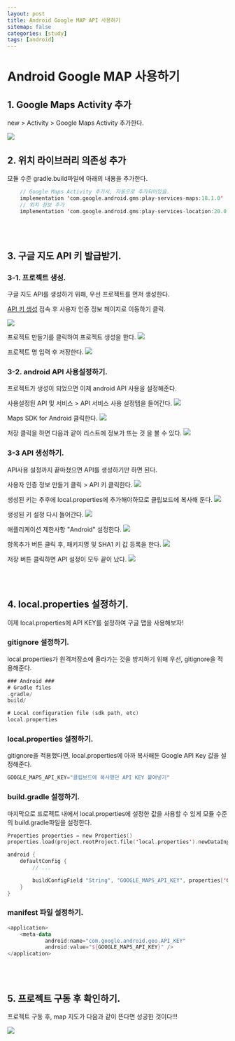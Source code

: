 ```yaml
---
layout: post
title: Android Google MAP API 사용하기
sitemap: false
categories: [study]
tags: [android]
---
```


# Android Google MAP 사용하기


## 1. Google Maps Activity 추가

new > Activity > Google Maps Activity 추가한다. 

![](/assets/img/android/google_map_api/google_map_activity.png)

## 2. 위치 라이브러리 의존성 추가

모듈 수준 gradle.build파일에 아래의 내용을 추가한다. 

~~~kotlin
    // Google Maps Activity 추가시, 자동으로 추가되어있음. 
    implementation 'com.google.android.gms:play-services-maps:18.1.0'
    // 위치 정보 추가
    implementation 'com.google.android.gms:play-services-location:20.0.0'
~~~

<br>
<br>

## 3. 구글 지도 API 키 발급받기.

### 3-1. 프로젝트 생성. 

구글 지도 API를 생성하기 위해, 우선 프로젝트를 먼저 생성한다. 

[API 키 생성](https://developers.google.com/maps/documentation/android-sdk/get-api-key) 접속 후 사용자 인증 정보 페이지로 이동하기 클릭.

![](/assets/img/android/google_map_api/connet_google_api.png)

프로젝트 만들기를 클릭하여 프로젝트 생성을 한다. 
![](/assets/img/android/google_map_api/create_project1.png)

프로젝트 명 입력 후 저장한다. 
![](/assets/img/android/google_map_api/create_project2.png)


### 3-2. android API 사용설정하기.

프로젝트가 생성이 되었으면 이제 android API 사용을 설정해준다. 

사용설정된 API 및 서비스 > API 서비스 사용 설정탭을 들어간다. 
![](/assets/img/android/google_map_api/create_api_android1.png)

Maps SDK for Android 클릭한다. 
![](/assets/img/android/google_map_api/create_api_android2.png)

저장 클릭을 하면 다음과 같이 리스트에 정보가 뜨는 것 을 볼 수 있다. 
![](/assets/img/android/google_map_api/create_api_android3.png)


### 3-3 API 생성하기.

API사용 설정까지 끝마쳤으면 API를 생성하기만 하면 된다. 

사용자 인증 정보 만들기 클릭 > API 키 클릭한다. 
![](/assets/img/android/google_map_api/create_api1.png)

생성된 키는 추후에 local.properties에 추가해야하므로 클립보드에 복사해 둔다. 
![](/assets/img/android/google_map_api/create_api2.png)

생성된 키 설정 다시 들어간다. 
![](/assets/img/android/google_map_api/create_api3.png)

애플리케이션 제한사항 "Android" 설정한다. 
![](/assets/img/android/google_map_api/create_api4.png)

항목추가 버튼 클릭 후, 패키지명 및 SHA1 키 값 등록을 한다. 
![](/assets/img/android/google_map_api/create_api5.png)

저장 버튼 클릭하면 API 설정이 모두 끝이 났다. 
![](/assets/img/android/google_map_api/create_api6.png)

<br>
<br>

## 4. local.properties 설정하기.

이제 local.properties에 API KEY를 설정하여 구글 맵을 사용해보자!

### gitignore 설정하기.

local.properties가 원격저장소에 올라가는 것을 방지하기 위해 우선, gitignore을 적용해준다. 

~~~kotlin
### Android ###
# Gradle files
.gradle/
build/

# Local configuration file (sdk path, etc)
local.properties
~~~

### local.properties 설정하기.

gitignore을 적용했다면, local.properties에 아까 복사해둔 Google API Key 값을 설정해준다. 

~~~kotlin
GOOGLE_MAPS_API_KEY="클립보드에 복사했던 API KEY 붙여넣기"
~~~

### build.gradle 설정하기.

마지막으로 프로젝트 내에서 local.properties에 설정한 값을 사용할 수 있게 모듈 수준의 build.gradle파일을 설정한다. 

~~~kotlin
Properties properties = new Properties()
properties.load(project.rootProject.file('local.properties').newDataInputStream())

android {
    defaultConfig {
        // ...

        buildConfigField "String", "GOOGLE_MAPS_API_KEY", properties['GOOGLE_MAPS_API_KEY']
    }
}

~~~

### manifest 파일 설정하기.

~~~kotlin
<application>
    <meta-data
            android:name="com.google.android.geo.API_KEY"
            android:value="${GOOGLE_MAPS_API_KEY}" />
</application>
~~~


<br>
<br>

## 5. 프로젝트 구동 후 확인하기. 

프로젝트 구동 후, map 지도가 다음과 같이 뜬다면 성공한 것이다!!!

![](/assets/img/android/google_map_api/result.png)